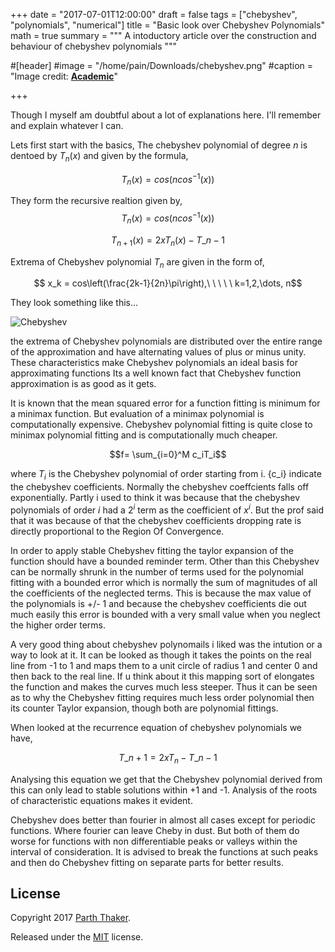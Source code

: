 +++
date = "2017-07-01T12:00:00"
draft = false
tags = ["chebyshev", "polynomials", "numerical"]
title = "Basic look over Chebyshev Polynomials"
math = true
summary = """
A intoductory article over the construction and behaviour of chebyshev polynomials
"""

#[header]
#image = "/home/pain/Downloads/chebyshev.png"
#caption = "Image credit: [**Academic**](https://github.com/gcushen/hugo-academic/)"

+++

Though I myself am doubtful about a lot of explanations here. I'll remember and explain whatever I can.


Lets first start with the basics, The chebyshev polynomial of degree $n$ is dentoed by $T_n(x)$ and given by the formula,


$$
\begin{equation}T_n(x) = cos(n cos^{-1}(x))\end{equation}$$


They form the recursive realtion given by,
$$T_n(x) = cos(n cos^{-1}(x))$$

$$T_{n+1} (x) = 2 x T_n(x) - T\_{n-1}$$



Extrema of Chebyshev polynomial $T_n$ are given in the form of,


$$ x_k = cos\left(\frac{2k-1}{2n}\pi\right),\ \ \ \ \ k=1,2,\dots, n$$


They look something like this...

![Chebyshev](../../img/chebyshev.png)

the extrema of Chebyshev polynomials are distributed over the entire range of the approximation and have alternating values of plus or minus unity. These characteristics make Chebyshev polynomials an ideal basis for approximating functions Its a well known fact that Chebyshev function approximation is as good as it gets.


It is known that the mean squared error for a function fitting is minimum for a minimax function. But evaluation of a minimax polynomial is computationally expensive. Chebyshev polynomial fitting is quite close to minimax polynomial fitting and is computationally much cheaper.


$$f= \sum_{i=0}^M c_iT_i$$


where $T_i$ is the Chebyshev polynomial of order starting from i. {c_i} indicate the chebyshev coefficients. Normally the chebyshev coeffcients falls off exponentially. Partly i used to think it was because that the chebyshev polynomials of order $i$ had a $2^i$ term as the coefficient of $x^i$. But the prof said that it was because of that the chebyshev coefficients dropping rate is directly proportional to the Region Of Convergence.


In order to apply stable Chebyshev fitting the taylor expansion of the function should have a bounded reminder term. Other than this Chebyshev can be normally shrunk in the number of terms used for the polynomial fitting with a bounded error which is normally the sum of magnitudes of all the coefficients of the neglected terms. This is because the max value of the polynomials is +/- 1 and because the chebyshev coefficients die out much easily this error is bounded with a very small value when you neglect the higher order terms.


A very good thing about chebyshev polynomails i liked was the intution or a way to look at it. It can be looked as though it takes the points on the real line from -1 to 1 and maps them to a unit circle of radius 1 and center 0 and then back to the real line. If u think about it  this mapping sort of elongates the function and makes the curves much less steeper. Thus it can be seen as to why the Chebyshev fitting requires much less order polynomial then its counter Taylor expansion, though both are  polynomial fittings.


When looked at the recurrence equation of chebyshev polynomials we have,

$$T\_{n+1} = 2xT_{n} -T\_{n-1}$$

Analysing this equation we get that the Chebyshev polynomial derived from this can only lead to stable solutions within +1 and -1. Analysis of the roots of characteristic equations makes it evident.


Chebyshev does better than fourier in almost all cases except for periodic functions. Where fourier can leave Cheby in dust. But both of them do worse for functions with non differentiable peaks or valleys within the interval of consideration. It is advised to break the functions at such peaks and then do Chebyshev fitting on separate parts for better results.

## License

Copyright 2017 [Parth Thaker](https://parththaker.github.io/).

Released under the [MIT](https://github.com/gcushen/hugo-academic/blob/master/LICENSE.md) license.
